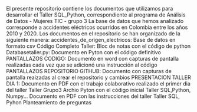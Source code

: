 El presente repositorio contiene los documentos que utilizamos para desarrollar el Taller SQL_Python, correspondiente al programa de Análisis de Datos - Mujeres TIC - grupo 3
La base de datos que hemos analizado corresponde a accidentes eléctricos ocurridos en Colombia entre los años 2010 y 2020.
Los documentos en el repositorio se han organizado de la siguiente manera:
accidentes_de_origen_electricos: Base de datos en formato csv
Código Completo Taller: Bloc de notas con el código de python
Databasetaller.py: Documento en Pyton con el código definitivo
PANTALLAZOS CODIGO: Documento en word con capturas de pantalla realizadas cada vez que se adicionó una instrucción al código
PANTALLAZOS REPOSITORIO GITHUB: Documento con capturas de pantalla reaizadas al crear el repositorio y cambios
PRESENTACION TALLER DIA 1: Documento en PDF con el trabajo colaborativo realizado el primer dia del taller
Taller Grupo3 Archio Pyton con el código inicial
Taller SQL,Python, Numpy... Documento en PDF con las instrucciones del taller
Taller SQL, Pyhon Planteamiento de preguntas
